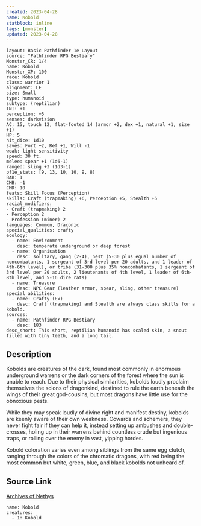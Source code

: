 ```yaml
---
created: 2023-04-28
name: Kobold
statblock: inline
tags: [monster]
updated: 2023-04-28
---
```

```statblock
layout: Basic Pathfinder 1e Layout
source: "Pathfinder RPG Bestiary"
Monster_CR: 1/4
name: Kobold
Monster_XP: 100
race: Kobold
class: warrior 1
alignment: LE
size: Small
type: humanoid
subtype: (reptilian)
INI: +1
perception: +5
senses: darkvision
AC: 15, touch 12, flat-footed 14 (armor +2, dex +1, natural +1, size +1)
HP: 5
hit_dice: 1d10
saves: Fort +2, Ref +1, Will -1
weak: light sensitivity
speed: 30 ft.
melee: spear +1 (1d6-1)
ranged: sling +3 (1d3-1)
pf1e_stats: [9, 13, 10, 10, 9, 8]
BAB: 1
CMB: -1
CMD: 10
feats: Skill Focus (Perception)
skills: Craft (trapmaking) +6, Perception +5, Stealth +5
racial_modifiers:
- Craft (trapmaking) 2
- Perception 2
- Profession (miner) 2
languages: Common, Draconic
special_qualities: crafty
ecology:
  - name: Environment
    desc: temperate underground or deep forest
  - name: Organisation
    desc: solitary, gang (2-4), nest (5-30 plus equal number of noncombatants, 1 sergeant of 3rd level per 20 adults, and 1 leader of 4th-6th level), or tribe (31-300 plus 35% noncombatants, 1 sergeant of 3rd level per 20 adults, 2 lieutenants of 4th level, 1 leader of 6th-8th level, and 5-16 dire rats)
  - name: Treasure
    desc: NPC Gear (leather armor, spear, sling, other treasure)
special_abilities:
  - name: Crafty (Ex)
    desc: Craft (trapmaking) and Stealth are always class skills for a kobold.
sources:
  - name: Pathfinder RPG Bestiary
    desc: 183
desc_short: This short, reptilian humanoid has scaled skin, a snout filled with tiny teeth, and a long tail.
```
## Description
Kobolds are creatures of the dark, found most commonly in enormous underground warrens or the dark corners of the forest where the sun is unable to reach. Due to their physical similarities, kobolds loudly proclaim themselves the scions of dragonkind, destined to rule the earth beneath the wings of their great god-cousins, but most dragons have little use for the obnoxious pests.

While they may speak loudly of divine right and manifest destiny, kobolds are keenly aware of their own weakness. Cowards and schemers, they never fight fair if they can help it, instead setting up ambushes and double-crosses, holing up in their warrens behind countless crude but ingenious traps, or rolling over the enemy in vast, yipping hordes.

Kobold coloration varies even among siblings from the same egg clutch, ranging through the colors of the chromatic dragons, with red being the most common but white, green, blue, and black kobolds not unheard of.
## Source Link
[Archives of Nethys](https://aonprd.com/MonsterDisplay.aspx?ItemName=Kobold)
```encounter-table
name: Kobold
creatures:
  - 1: Kobold
```
